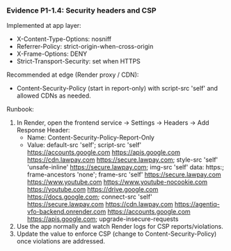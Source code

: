 ### Evidence P1-1.4: Security headers and CSP

Implemented at app layer:
- X-Content-Type-Options: nosniff
- Referrer-Policy: strict-origin-when-cross-origin
- X-Frame-Options: DENY
- Strict-Transport-Security: set when HTTPS

Recommended at edge (Render proxy / CDN):
- Content-Security-Policy (start in report-only) with script-src 'self' and allowed CDNs as needed.

Runbook:
1) In Render, open the frontend service -> Settings -> Headers -> Add Response Header:
   - Name: Content-Security-Policy-Report-Only
   - Value: default-src 'self'; script-src 'self' https://accounts.google.com https://apis.google.com https://cdn.lawpay.com https://secure.lawpay.com; style-src 'self' 'unsafe-inline' https://secure.lawpay.com; img-src 'self' data: https:; frame-ancestors 'none'; frame-src 'self' https://secure.lawpay.com https://www.youtube.com https://www.youtube-nocookie.com https://youtube.com https://drive.google.com https://docs.google.com; connect-src 'self' https://secure.lawpay.com https://cdn.lawpay.com https://agentiq-vfo-backend.onrender.com https://accounts.google.com https://apis.google.com; upgrade-insecure-requests
2) Use the app normally and watch Render logs for CSP reports/violations.
3) Update the value to enforce CSP (change to Content-Security-Policy) once violations are addressed.

